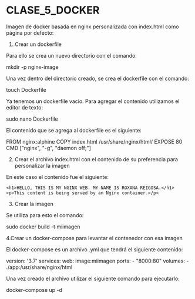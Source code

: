 # CLASE_5_DOCKER

Imagen de docker basada en nginx personalizada con index.html  como página por defecto:
1. Crear un dockerfile

Para ello se crea un nuevo directorio con el comando: 

mkdir -p nginx-image

Una vez dentro del directorio creado, se crea el dockerfile con el comando:

touch Dockerfile

Ya tenemos un dockerfile vacío. Para agregar el contenido utilizamos el editor de texto: 

sudo nano Dockerfile 

El contenido que se agrega al dockerfile es el siguiente: 

FROM nginx:alphine
COPY index.html /usr/share/nginx/html/
EXPOSE 80
CMD ["nginx", "-g", "daemon off;"]

2. Crear el archivo index.html con el contenido de su preferencia para personalizar la imagen

En este caso el contenido fue el siguiente:

<html lang="en">
<head>
    <meta charset="utf-8">
    <title>MY FIRST DEMO DOCKER CONTAINER</title>
    <link rel="stylesheet" href="https://cdn.jsdelivr.net/gh/kognise/water.css@latest/dist/dark.min.css">
</head>
<body>

    <h1>HELLO, THIS IS MY NGINX WEB. MY NAME IS ROXANA REIGOSA.</h1>
    <p>This content is being served by an Nginx container.</p>

</body>
</html>

3. Crear la imagen

Se utiliza para esto el comando: 

sudo docker build -t miimagen

4.Crear un docker-compose para levantar el contenedor con esa imagen 

El docker-compose es un archivo .yml que tendrá el siguiente contenido:

version: '3.7'
services:
  web:
    image:miimagen 
    ports:
      - "8000:80"
    volumes:
      - ./app:/usr/share/nginx/html

Una vez creado el archivo utilizar el siguiente comando para ejecutarlo: 

docker-compose up -d
